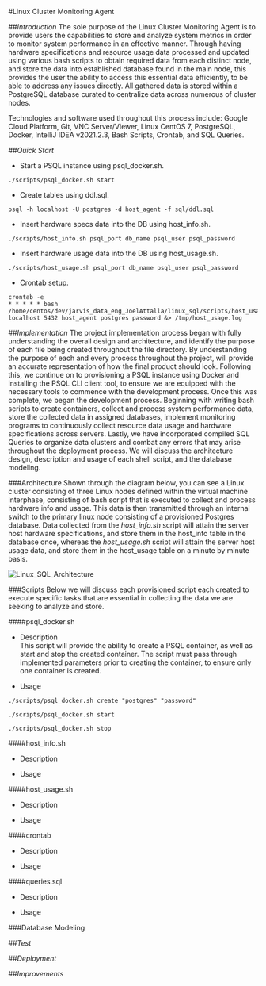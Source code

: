#Linux Cluster Monitoring Agent

##*Introduction*
The sole purpose of the Linux Cluster Monitoring Agent is to provide users the capabilities to store and analyze 
system metrics in order to monitor system performance in an effective manner.
Through having hardware specifications and resource usage data processed and updated using various bash scripts to obtain
required data from each distinct node, and store the data into established database found in the main node,
this provides the user the ability to access this essential data efficiently, to be able
to address any issues directly. All gathered data is stored within a PostgreSQL database
curated to centralize data across numerous of cluster nodes. 

Technologies and software used throughout this process include: Google Cloud Platform, Git, VNC Server/Viewer, Linux CentOS 7, 
PostgreSQL, Docker, IntelliJ IDEA v2021.2.3, Bash Scripts, Crontab, and SQL Queries.

##*Quick Start*
- Start a PSQL instance using psql_docker.sh.
```
./scripts/psql_docker.sh start
```
- Create tables using ddl.sql.
```
psql -h localhost -U postgres -d host_agent -f sql/ddl.sql
```
- Insert hardware specs data into the DB using host_info.sh.
```
./scripts/host_info.sh psql_port db_name psql_user psql_password
```
- Insert hardware usage data into the DB using host_usage.sh.
```
./scripts/host_usage.sh psql_port db_name psql_user psql_password
```
- Crontab setup.
```
crontab -e
* * * * * bash /home/centos/dev/jarvis_data_eng_JoelAttalla/linux_sql/scripts/host_usage.sh localhost 5432 host_agent postgres password &> /tmp/host_usage.log
```

##*Implementation*
The project implementation process began with fully understanding the overall design 
and architecture, and identify the purpose of each file being created throughout the 
file directory. By understanding the purpose of each and every process throughout the 
project, will provide an accurate representation of how the final product should look. 
Following this, we continue on to provisioning a PSQL instance using Docker and installing
the PSQL CLI client tool, to ensure we are equipped with the necessary tools to commence with 
the development process. Once this was complete, we began the development process. Beginning with
writing bash scripts to create containers, collect and process system performance data,
store the collected data in assigned databases, implement monitoring programs to
continuously collect resource data usage and hardware specifications across servers. Lastly,
we have incorporated compiled SQL Queries to organize data clusters and combat any errors that
may arise throughout the deployment process. We will discuss the architecture design, description
and usage of each shell script, and the database modeling.

###Architecture
Shown through the diagram below, you can see a Linux cluster consisting of three Linux nodes defined
within the virtual machine interphase, consisting of bash script that is executed to collect and process
hardware info and usage. This data is then transmitted through an internal switch to the primary linux node 
consisting of a provisioned Postgres database. Data collected from the *host_info.sh* script will attain the
server host hardware specifications, and store them in the host_info table in the database once, whereas the 
*host_usage.sh* script will attain the server host usage data, and store them in the host_usage table on a 
minute by minute basis.

![Linux_SQL_Architecture](assets/Linux_SQL_Architecture.jpeg)

###Scripts
Below we will discuss each provisioned script each created to execute specific tasks that are essential in 
collecting the data we are seeking to analyze and store.

####psql_docker.sh

- Description <br />
This script will provide the ability to create a PSQL container, as well as start and stop
the created container. The script must pass through implemented parameters prior to creating 
the container, to ensure only one container is created.

- Usage <br />

```
./scripts/psql_docker.sh create "postgres" "password"
```

```
./scripts/psql_docker.sh start
```

```
./scripts/psql_docker.sh stop
```

####host_info.sh

- Description <br />

- Usage <br />

####host_usage.sh <br />

- Description <br />

- Usage <br />

####crontab <br />

- Description <br />

- Usage <br />

####queries.sql <br />

- Description <br />

- Usage <br />

###Database Modeling

##*Test*

##*Deployment*

##*Improvements*